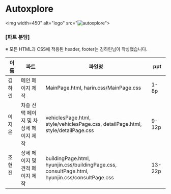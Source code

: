 # Autoxplore
<img width=450" alt="logo" src="![autoxplore](https://github.com/Autoxplore/Autoxplore/assets/99604087/d651dc2f-9944-4de0-b2c8-d258b26cef7d)">
### [파트 분담] <br>
※ 모든 HTML과 CSS에 적용된 header, footer는 김하린님이 작성했습니다.

|이름|파트|파일명|ppt|
|---------|-------|---------|-----------|
| 김하린 |메인 페이지 제작|MainPage.html, harin.css/MainPage.css|1-8p|
| 이지은 |차종 선택 페이지 및 차 상세 페이지 제작|vehiclesPage.html, style/vehiclesPage.css, detailPage.html, style/detailPage.css|9-12p|
| 조현진  |상세 페이지 및 견적 페이지 제작|buildingPage.html, hyunjin.css/buildingPage.css, consultPage.html, hyunjin.css/consultPage.css|13-22p|
